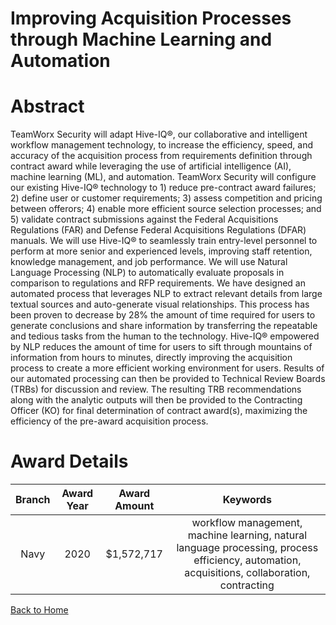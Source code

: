 
Improving Acquisition Processes through Machine Learning and Automation
=======================================================================

# Abstract


TeamWorx Security will adapt Hive-IQ®, our collaborative and intelligent workflow management technology, to increase the efficiency, speed, and accuracy of the acquisition process from requirements definition through contract award while leveraging the use of artificial intelligence (AI), machine learning (ML), and automation. TeamWorx Security will configure our existing Hive-IQ® technology to 1) reduce pre-contract award failures; 2) define user or customer requirements; 3) assess competition and pricing between offerors; 4) enable more efficient source selection processes; and 5) validate contract submissions against the Federal Acquisitions Regulations (FAR) and Defense Federal Acquisitions Regulations (DFAR) manuals. We will use Hive-IQ® to seamlessly train entry-level personnel to perform at more senior and experienced levels, improving staff retention, knowledge management, and job performance. We will use Natural Language Processing (NLP) to automatically evaluate proposals in comparison to regulations and RFP requirements. We have designed an automated process that leverages NLP to extract relevant details from large textual sources and auto-generate visual relationships. This process has been proven to decrease by 28% the amount of time required for users to generate conclusions and share information by transferring the repeatable and tedious tasks from the human to the technology. Hive-IQ® empowered by NLP reduces the amount of time for users to sift through mountains of information from hours to minutes, directly improving the acquisition process to create a more efficient working environment for users. Results of our automated processing can then be provided to Technical Review Boards (TRBs) for discussion and review. The resulting TRB recommendations along with the analytic outputs will then be provided to the Contracting Officer (KO) for final determination of contract award(s), maximizing the efficiency of the pre-award acquisition process.  

# Award Details

|Branch|Award Year|Award Amount|Keywords|
| :---: | :---: | :---: | :---: |
|Navy|2020|$1,572,717|workflow management, machine learning, natural language processing, process efficiency, automation, acquisitions, collaboration, contracting|
  
  


[Back to Home](https://github.com/chrischow/dod_sbir_awards/JH/#2103)
